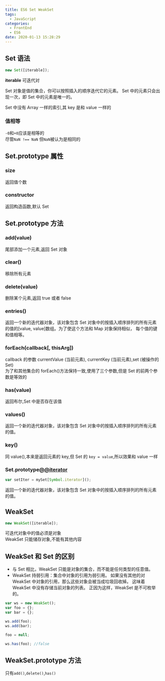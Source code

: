 ```yaml
---
title: ES6 Set WeakSet
tags:
  - JavaScript
categories:
  - FrontEnd
  - ES6
date: 2020-01-13 15:28:29
---
```


## Set 语法

```javascript
new Set([iterable]);
```

**iterable**
可迭代对

Set 对象是值的集合，你可以按照插入的顺序迭代它的元素。 Set 中的元素只会出现一次，即 Set 中的元素是唯一的。

Set 中没有 Array 一样的索引,其 key 是和 value 一样的

### 值相等

`-0`和`+0`应该是相等的  
尽管`NaN !== NaN` 但`NaN`被认为是相同的

## Set.prototype 属性

### size

返回值个数

### constructor

返回构造函数,默认 Set

## Set.prototype 方法

### add(value)

尾部添加一个元素,返回 Set 对象

### clear()

移除所有元素

### delete(value)

删除某个元素,返回 true 或者 false

### entries()

返回一个新的迭代器对象，该对象包含 Set 对象中的按插入顺序排列的所有元素的值的[value, value]数组。为了使这个方法和 Map 对象保持相似， 每个值的键和值相等。

### forEach(callback[, thisArg])

callback 的参数 currentValue (当前元素), currentKey (当前元素),set (被操作的 Set)  
为了和其他集合的 forEach()方法保持一致,使用了三个参数,但是 Set 的前两个参数是等效的

### has(value)

返回布尔,Set 中是否存在该值

### values()

返回一个新的迭代器对象，该对象包含 Set 对象中的按插入顺序排列的所有元素的值。

### key()

同 value(),本来是返回元素的 key,但 Set 的 `key = value`,所以效果和 value 一样

### Set.prototype[@@iterator]()

```javascript
var setIter = mySet[Symbol.iterator]();
```

返回一个新的迭代器对象，该对象包含 Set 对象中的按插入顺序排列的所有元素的值。

## WeakSet

```javascript
new WeakSet([iterable]);
```

可迭代对象中的值必须是对象  
WeakSet 只能储存对象,不能有其他内容

## WeakSet 和 Set 的区别

- 与 Set 相比，WeakSet 只能是对象的集合，而不能是任何类型的任意值。
- WeakSet 持弱引用：集合中对象的引用为弱引用。 如果没有其他的对 WeakSet 中对象的引用，那么这些对象会被当成垃圾回收掉。 这味着 WeakSet 中没有存储当前对象的列表。 正因为这样，WeakSet 是不可枚举的。

```javascript
var ws = new WeakSet();
var foo = {};
var bar = {};

ws.add(foo);
ws.add(bar);

foo = null;

ws.has(foo); //false
```

## WeakSet.prototype 方法

只有`add()`,`delete()`,`has()`
